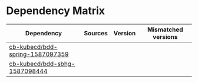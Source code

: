 # Dependency Matrix

Dependency | Sources | Version | Mismatched versions
---------- | ------- | ------- | -------------------
[cb-kubecd/bdd-spring-1587097359](https://github.com/cb-kubecd/bdd-spring-1587097359.git) |  | []() | 
[cb-kubecd/bdd-sbhg-1587098444](https://github.com/cb-kubecd/bdd-sbhg-1587098444.git) |  | []() | 
